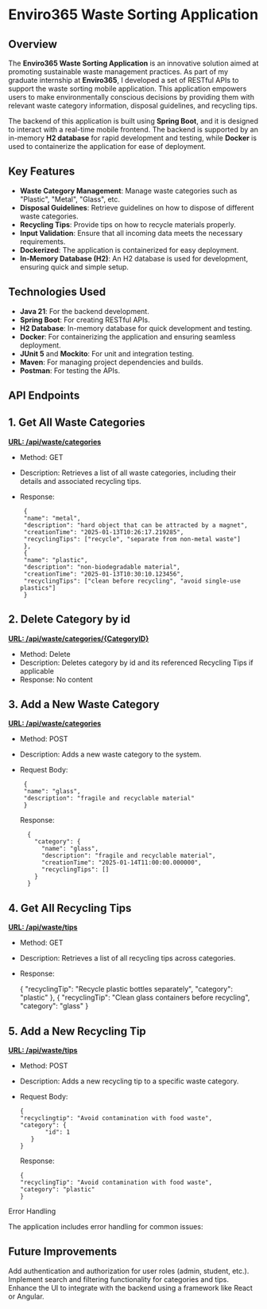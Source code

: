 # Enviro365 Waste Sorting Application

## Overview

The **Enviro365 Waste Sorting Application** is an innovative solution aimed at promoting sustainable waste management practices. As part of my graduate internship at **Enviro365**, I developed a set of RESTful APIs to support the waste sorting mobile application. This application empowers users to make environmentally conscious decisions by providing them with relevant waste category information, disposal guidelines, and recycling tips.

The backend of this application is built using **Spring Boot**, and it is designed to interact with a real-time mobile frontend. The backend is supported by an in-memory **H2 database** for rapid development and testing, while **Docker** is used to containerize the application for ease of deployment.

## Key Features

- **Waste Category Management**: Manage waste categories such as "Plastic", "Metal", "Glass", etc.
- **Disposal Guidelines**: Retrieve guidelines on how to dispose of different waste categories.
- **Recycling Tips**: Provide tips on how to recycle materials properly.
- **Input Validation**: Ensure that all incoming data meets the necessary requirements.
- **Dockerized**: The application is containerized for easy deployment.
- **In-Memory Database (H2)**: An H2 database is used for development, ensuring quick and simple setup.

## Technologies Used

- **Java 21**: For the backend development.
- **Spring Boot**: For creating RESTful APIs.
- **H2 Database**: In-memory database for quick development and testing.
- **Docker**: For containerizing the application and ensuring seamless deployment.
- **JUnit 5** and **Mockito**: For unit and integration testing.
- **Maven**: For managing project dependencies and builds.
- **Postman**: For testing the APIs.



[//]: # ()
[//]: # (This project is built using Spring Boot and exposes RESTful APIs for interaction.)

[//]: # (Features)

[//]: # ()
[//]: # (    Retrieve all waste categories with detailed information.)

[//]: # (    Add new waste categories.)

[//]: # (    Fetch all recycling tips.)

[//]: # (    Add new recycling tips for specific waste categories.)




## API Endpoints
## 1. Get All Waste Categories

[   **URL: /api/waste/categories**]()   
        
- Method: GET
- Description: Retrieves a list of all waste categories, including their details and associated recycling tips.
- Response:

       
       {
       "name": "metal",
       "description": "hard object that can be attracted by a magnet",
       "creationTime": "2025-01-13T10:26:17.219285",
       "recyclingTips": ["recycle", "separate from non-metal waste"]
       },
       {
       "name": "plastic",
       "description": "non-biodegradable material",
       "creationTime": "2025-01-13T10:30:10.123456",
       "recyclingTips": ["clean before recycling", "avoid single-use plastics"]
       }
## 2. Delete Category by id

[   **URL: /api/waste/categories/{CategoryID}**
]()   
- Method: Delete
- Description: Deletes category by id and its referenced Recycling Tips if applicable
- Response: No content

## 3. Add a New Waste Category

[   **URL: /api/waste/categories**
]()   
- Method: POST
- Description: Adds a new waste category to the system.
- Request Body:

       {
       "name": "glass",
       "description": "fragile and recyclable material"
       }

   Response:

        {
          "category": {
            "name": "glass",
            "description": "fragile and recyclable material",
            "creationTime": "2025-01-14T11:00:00.000000",
            "recyclingTips": []
          }
        }

## 4. Get All Recycling Tips

[   **URL: /api/waste/tips**]()   
   - Method: GET
   - Description: Retrieves a list of all recycling tips across categories.
   - Response:

   
       {
       "recyclingTip": "Recycle plastic bottles separately",
       "category": "plastic"
       },
       {
       "recyclingTip": "Clean glass containers before recycling",
       "category": "glass"
       }
   

## 5. Add a New Recycling Tip

[   **URL: /api/waste/tips**
]()   
- Method: POST
- Description: Adds a new recycling tip to a specific waste category.
-  Request Body:

       {
       "recyclingtip": "Avoid contamination with food waste",
       "category": {
              "id": 1
          }
       }

      Response:

       {
       "recyclingTip": "Avoid contamination with food waste",
       "category": "plastic"
       }

Error Handling

The application includes error handling for common issues:



## Future Improvements

Add authentication and authorization for user roles (admin, student, etc.).
    Implement search and filtering functionality for categories and tips.
    Enhance the UI to integrate with the backend using a framework like React or Angular.

